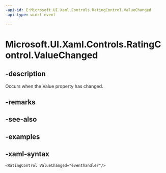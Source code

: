 ```yaml
---
-api-id: E:Microsoft.UI.Xaml.Controls.RatingControl.ValueChanged
-api-type: winrt event

---
```

<!-- Event syntax.
public event TypedEventHandler ValueChanged<RatingControl,  object>
-->

# Microsoft.UI.Xaml.Controls.RatingControl.ValueChanged


## -description

Occurs when the Value property has changed.


## -remarks


## -see-also


## -examples


## -xaml-syntax

```xaml
<RatingControl ValueChanged="eventhandler"/>
```


